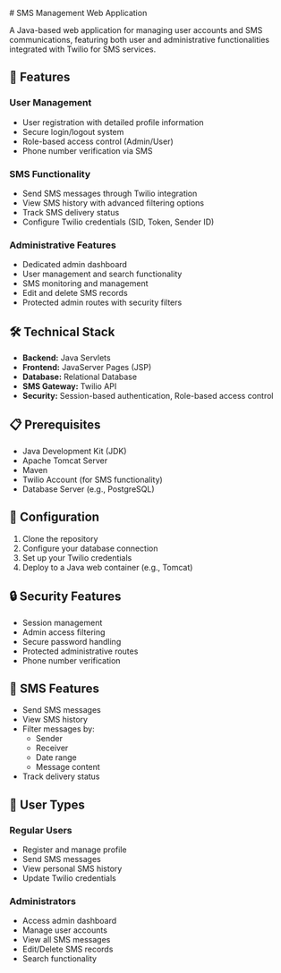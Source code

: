 
 
 # SMS Management Web Application

A Java-based web application for managing user accounts and SMS communications, featuring both user and administrative functionalities integrated with Twilio for SMS services.

## 🚀 Features

### User Management
- User registration with detailed profile information
- Secure login/logout system
- Role-based access control (Admin/User)
- Phone number verification via SMS

### SMS Functionality
- Send SMS messages through Twilio integration
- View SMS history with advanced filtering options
- Track SMS delivery status
- Configure Twilio credentials (SID, Token, Sender ID)

### Administrative Features
- Dedicated admin dashboard
- User management and search functionality
- SMS monitoring and management
- Edit and delete SMS records
- Protected admin routes with security filters

## 🛠️ Technical Stack

- **Backend:** Java Servlets
- **Frontend:** JavaServer Pages (JSP)
- **Database:** Relational Database
- **SMS Gateway:** Twilio API
- **Security:** Session-based authentication, Role-based access control

## 📋 Prerequisites

- Java Development Kit (JDK)
- Apache Tomcat Server
- Maven
- Twilio Account (for SMS functionality)
- Database Server (e.g., PostgreSQL)

## 🔧 Configuration

1. Clone the repository
2. Configure your database connection
3. Set up your Twilio credentials
4. Deploy to a Java web container (e.g., Tomcat)

## 🔒 Security Features

- Session management
- Admin access filtering
- Secure password handling
- Protected administrative routes
- Phone number verification

## 📱 SMS Features

- Send SMS messages
- View SMS history
- Filter messages by:
  - Sender
  - Receiver
  - Date range
  - Message content
- Track delivery status

## 👥 User Types

### Regular Users
- Register and manage profile
- Send SMS messages
- View personal SMS history
- Update Twilio credentials

### Administrators
- Access admin dashboard
- Manage user accounts
- View all SMS messages
- Edit/Delete SMS records
- Search functionality

